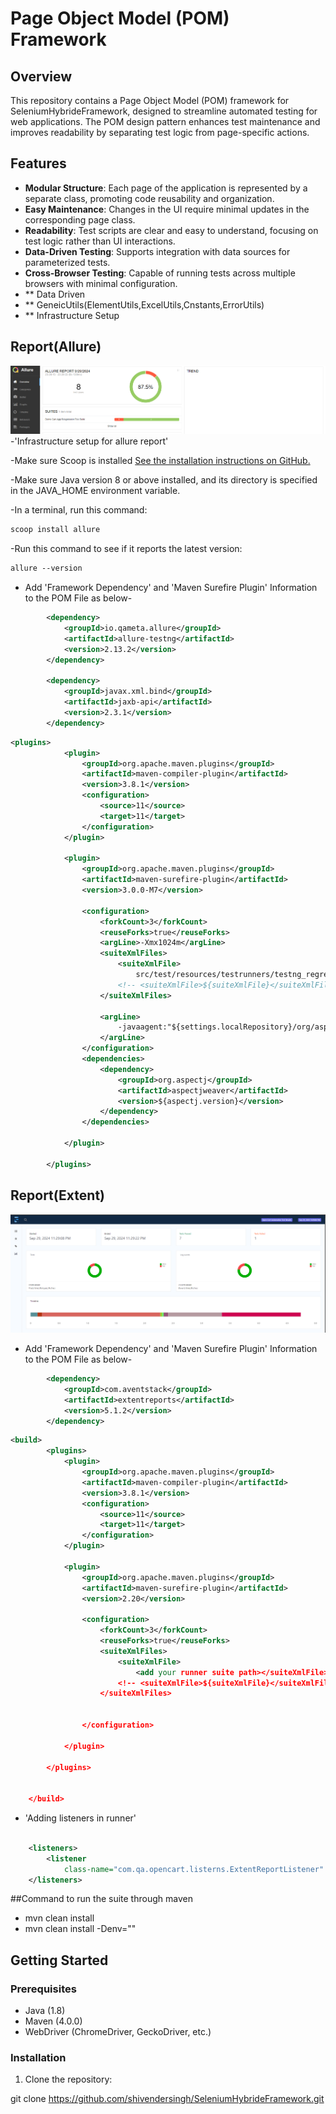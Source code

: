 # Page Object Model (POM) Framework

## Overview

This repository contains a Page Object Model (POM) framework for SeleniumHybrideFramework, designed to streamline automated testing for web applications. The POM design pattern enhances test maintenance and improves readability by separating test logic from page-specific actions.

## Features

- **Modular Structure**: Each page of the application is represented by a separate class, promoting code reusability and organization.
- **Easy Maintenance**: Changes in the UI require minimal updates in the corresponding page class.
- **Readability**: Test scripts are clear and easy to understand, focusing on test logic rather than UI interactions.
- **Data-Driven Testing**: Supports integration with data sources for parameterized tests.
- **Cross-Browser Testing**: Capable of running tests across multiple browsers with minimal configuration.
- ** Data Driven
- ** GeneicUtils(ElementUtils,ExcelUtils,Cnstants,ErrorUtils)
- ** Infrastructure Setup
## **Report(Allure)**
![Allure Report](assets/images/AllureReportImage.png)
-'Infrastructure setup for allure report'

-Make sure Scoop is installed [ See the installation instructions on GitHub.](https://github.com/ScoopInstaller/Install#readme)

-Make sure Java version 8 or above installed, and its directory is specified in the JAVA_HOME environment variable.

-In a terminal, run this command:
```xml
scoop install allure
```
-Run this command to see if it reports the latest version:
```xml
allure --version
```
- Add 'Framework Dependency' and 'Maven Surefire Plugin' Information to the POM File as below-
```xml
		<dependency>
			<groupId>io.qameta.allure</groupId>
			<artifactId>allure-testng</artifactId>
			<version>2.13.2</version>
		</dependency>

		<dependency>
			<groupId>javax.xml.bind</groupId>
			<artifactId>jaxb-api</artifactId>
			<version>2.3.1</version>
		</dependency>
```
```xml
<plugins>
			<plugin>
				<groupId>org.apache.maven.plugins</groupId>
				<artifactId>maven-compiler-plugin</artifactId>
				<version>3.8.1</version>
				<configuration>
					<source>11</source>
					<target>11</target>
				</configuration>
			</plugin>

			<plugin>
				<groupId>org.apache.maven.plugins</groupId>
				<artifactId>maven-surefire-plugin</artifactId>
				<version>3.0.0-M7</version>

				<configuration>
					<forkCount>3</forkCount>
					<reuseForks>true</reuseForks>
					<argLine>-Xmx1024m</argLine>
					<suiteXmlFiles>
						<suiteXmlFile>
							src/test/resources/testrunners/testng_regression.xml</suiteXmlFile>
						<!-- <suiteXmlFile>${suiteXmlFile}</suiteXmlFile> -->
					</suiteXmlFiles>

					<argLine>
						-javaagent:"${settings.localRepository}/org/aspectj/aspectjweaver/${aspectj.version}/aspectjweaver-${aspectj.version}.jar"
					</argLine>
				</configuration>
				<dependencies>
					<dependency>
						<groupId>org.aspectj</groupId>
						<artifactId>aspectjweaver</artifactId>
						<version>${aspectj.version}</version>
					</dependency>
				</dependencies>

			</plugin>

		</plugins>
```

## **Report(Extent)**
![Extent Report](assets/images/extent_report.png)
- Add 'Framework Dependency' and 'Maven Surefire Plugin' Information to the POM File as below-
```xml
		<dependency>
			<groupId>com.aventstack</groupId>
			<artifactId>extentreports</artifactId>
			<version>5.1.2</version>
		</dependency>
```
```xml
<build>
		<plugins>
			<plugin>
				<groupId>org.apache.maven.plugins</groupId>
				<artifactId>maven-compiler-plugin</artifactId>
				<version>3.8.1</version>
				<configuration>
					<source>11</source>
					<target>11</target>
				</configuration>
			</plugin>

			<plugin>
				<groupId>org.apache.maven.plugins</groupId>
				<artifactId>maven-surefire-plugin</artifactId>
				<version>2.20</version>

				<configuration>
					<forkCount>3</forkCount>
					<reuseForks>true</reuseForks>
					<suiteXmlFiles>
						<suiteXmlFile>
							<add your runner suite path></suiteXmlFile>
						<!-- <suiteXmlFile>${suiteXmlFile}</suiteXmlFile> -->
					</suiteXmlFiles>


				</configuration>

			</plugin>

		</plugins>


	</build>
```
- 'Adding listeners in runner' 
```xml

	<listeners>
		<listener
			class-name="com.qa.opencart.listerns.ExtentReportListener" />
	</listeners>
```
##Command to run the suite through maven
- mvn clean install
- mvn clean install -Denv="<provide your desire environment>"

## Getting Started

### Prerequisites

- Java (1.8)
- Maven (4.0.0)
- WebDriver (ChromeDriver, GeckoDriver, etc.)


### Installation

1. Clone the repository:

  git clone https://github.com/shivendersingh/SeleniumHybrideFramework.git
  